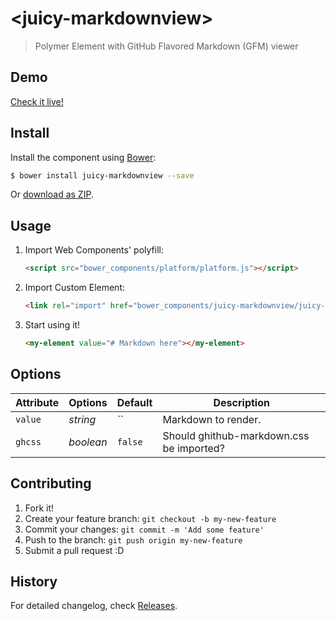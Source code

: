 # &lt;juicy-markdownview&gt;

> Polymer Element with GitHub Flavored Markdown (GFM) viewer

## Demo

[Check it live!](http://Juicy.github.io/juicy-markdownview)

## Install

Install the component using [Bower](http://bower.io/):

```sh
$ bower install juicy-markdownview --save
```

Or [download as ZIP](https://github.com/Juicy/juicy-markdownview/archive/master.zip).

## Usage

1. Import Web Components' polyfill:

    ```html
    <script src="bower_components/platform/platform.js"></script>
    ```

2. Import Custom Element:

    ```html
    <link rel="import" href="bower_components/juicy-markdownview/juicy-markdownview.html">
    ```

3. Start using it!

    ```html
    <my-element value="# Markdown here"></my-element>
    ```

## Options

Attribute | Options  | Default | Description
---       | ---      | ---     | ---
`value`   | *string* | ``      | Markdown to render.
`ghcss`   | *boolean* | `false` | Should ghithub-markdown.css be imported?


## Contributing

1. Fork it!
2. Create your feature branch: `git checkout -b my-new-feature`
3. Commit your changes: `git commit -m 'Add some feature'`
4. Push to the branch: `git push origin my-new-feature`
5. Submit a pull request :D

## History

For detailed changelog, check [Releases](https://github.com/my-user/my-repo/releases).
